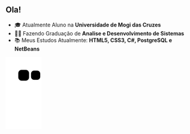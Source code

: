 ## Ola!

- 🎓 Atualmente Aluno na **Universidade de Mogi das Cruzes**
- 👨‍🎓 Fazendo Graduação de **Analise e Desenvolvimento de Sistemas**
- 📚 Meus Estudos Atualmente: **HTML5, CSS3, C#, PostgreSQL e NetBeans**

![Snake animation](https://github.com/Scrooley/Scrooley/blob/output/github-contribution-grid-snake.svg)
